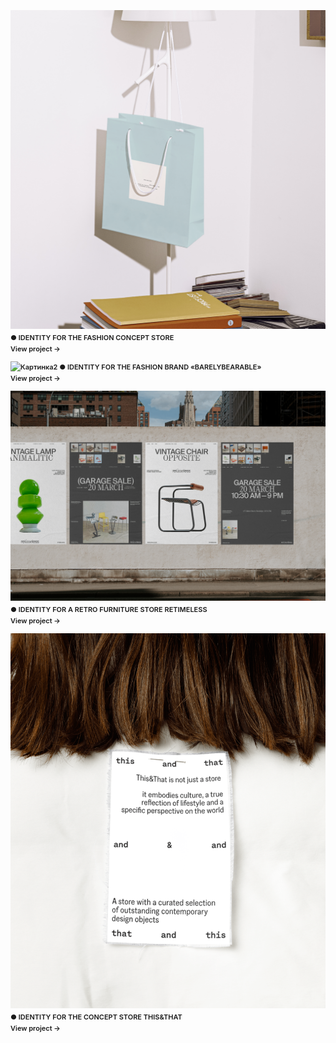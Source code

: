 ![Картинка](image3.png)
● IDENTITY FOR THE FASHION CONCEPT STORE
<br>View project →

![Картинка2](980497193048809.65e5c726574fc.png)
● IDENTITY FOR THE FASHION BRAND «BARELYBEARABLE»
<br>View project →

![Картинка3](a07094167553747.642be5d964ab3.png)
● IDENTITY FOR A RETRO FURNITURE STORE RETIMELESS
<br>View project →

![Картинка3](e64ae2189707623.65afaa5d98e1b.png)
● IDENTITY FOR THE CONCEPT STORE THIS&THAT
<br>View project →

<style>
p {
font-family: 'Inter', sans-serif; font-size: 11px; line-height: 18px; font-weight: 560;"
}
</style>

<head>
<link rel="preconnect" href="https://fonts.googleapis.com">
<link rel="preconnect" href="https://fonts.gstatic.com" crossorigin>
<link href="https://fonts.googleapis.com/css2?family=Inter:wght@400&display=swap" rel="stylesheet">
<head>
